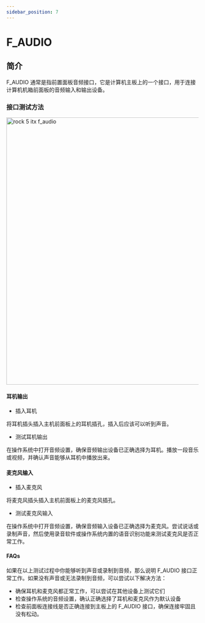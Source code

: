 ```yaml
---
sidebar_position: 7
---
```


# F_AUDIO

## 简介

F_AUDIO 通常是指前置面板音频接口，它是计算机主板上的一个接口，用于连接计算机机箱前面板的音频输入和输出设备。

### 接口测试方法

<img src="/img/rock5itx/rock5itx-f-audio.webp" width="700" alt="rock 5 itx f_audio " />

#### 耳机输出

- 插入耳机

将耳机插头插入主机前面板上的耳机插孔，插入后应该可以听到声音。

- 测试耳机输出

在操作系统中打开音频设置，确保音频输出设备已正确选择为耳机。播放一段音乐或视频，并确认声音能够从耳机中播放出来。

#### 麦克风输入

- 插入麦克风

将麦克风插头插入主机前面板上的麦克风插孔。

- 测试麦克风输入

在操作系统中打开音频设置，确保音频输入设备已正确选择为麦克风。尝试说话或录制声音，然后使用录音软件或操作系统内置的语音识别功能来测试麦克风是否正常工作。

#### FAQs

如果在以上测试过程中你能够听到声音或录制到音频，那么说明 F_AUDIO 接口正常工作。如果没有声音或无法录制到音频，可以尝试以下解决方法：

- 确保耳机和麦克风都正常工作，可以尝试在其他设备上测试它们
- 检查操作系统的音频设置，确认正确选择了耳机和麦克风作为默认设备
- 检查前面板连接线是否正确连接到主板上的 F_AUDIO 接口，确保连接牢固且没有松动。
